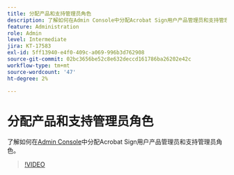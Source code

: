 ```yaml
---
title: 分配产品和支持管理员角色
description: 了解如何在Admin Console中分配Acrobat Sign用户产品管理员和支持管理员角色
feature: Administration
role: Admin
level: Intermediate
jira: KT-17583
exl-id: 5ff13940-e4f0-409c-a069-996b3d762908
source-git-commit: 02bc3656be52c8e632deccd161786ba26202e42c
workflow-type: tm+mt
source-wordcount: '47'
ht-degree: 2%

---
```


# 分配产品和支持管理员角色

了解如何在[Admin Console](https://adminconsole.adobe.com/)中分配Acrobat Sign用户产品管理员和支持管理员角色。

>[!VIDEO](https://video.tv.adobe.com/v/3453157?quality=12&learn=on&hidetitle=true)
